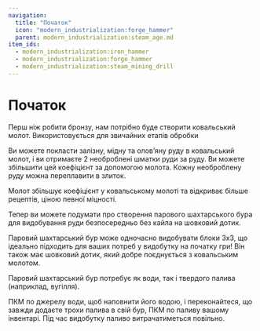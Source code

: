 ```yaml
---
navigation:
  title: "Початок"
  icon: "modern_industrialization:forge_hammer"
  parent: modern_industrialization:steam_age.md
item_ids:
  - modern_industrialization:iron_hammer
  - modern_industrialization:forge_hammer
  - modern_industrialization:steam_mining_drill
---
```


# Початок

Перш ніж робити бронзу, нам потрібно буде створити ковальський молот. Використовується для звичайних етапів обробки

 Ви можете покласти залізну, мідну та олов’яну руду в ковальський молот, і ви отримаєте 2 необроблені шматки руди за руду. Ви можете збільшити цей коефіцієнт за допомогою молота. Кожну необроблену руду можна переплавити в злиток.

Молот збільшує коефіцієнт у ковальському молоті та відкриває більше рецептів, ціною певної міцності.

<Recipe id="modern_industrialization:materials/iron/craft/hammer" />

Тепер ви можете подумати про створення парового шахтарського бура для видобування руди безпосередньо без кайла на шовковий дотик.

<Recipe id="modern_industrialization:forge_hammer" />

Паровий шахтарський бур може одночасно видобувати блоки 3x3, що ідеально підходить для ваших потреб у видобутку на початку гри! Він також має шовковий дотик, який добре поєднується з ковальським молотом.

<Recipe id="modern_industrialization:tools/steam_mining_drill" />

Паровий шахтарський бур потребує як води, так і твердого палива (наприклад, вугілля).

ПКМ по джерелу води, щоб наповнити його водою, і переконайтеся, що завжди додаєте трохи палива в свій бур, ПКМ по паливу вашому інвентарі. Під час видобутку паливо витрачатиметься повільно.

